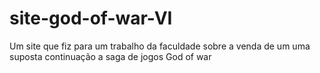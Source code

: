 # site-god-of-war-VI
Um site que fiz para um trabalho da faculdade sobre a venda de um uma suposta continuação a saga de jogos God of war
